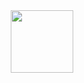 <div id="header" align="center">
  <img src="https://media.giphy.com/media/M9gbBd9nbDrOTu1Mqx/giphy.gif" width="100"/>
</div>

<!--
<h2> Run and Chase </a> </h2>

<h3>Simple University project with uses C# and Unity </h3>

<h4>
 <img src="https://media.giphy.com/media/fxeeuml8GaESfmuE4z/giphy-downsized-large.gif" height="32"/>
</h4>
 
<img src="https://media.giphy.com/media/fxeeuml8GaESfmuE4z/giphy-downsized-large.gif" height="16"/>

![Unity](https://img.shields.io/badge/unity-%230095D5.svg?style=for-the-badge&logo=unity&logoColor=black)

